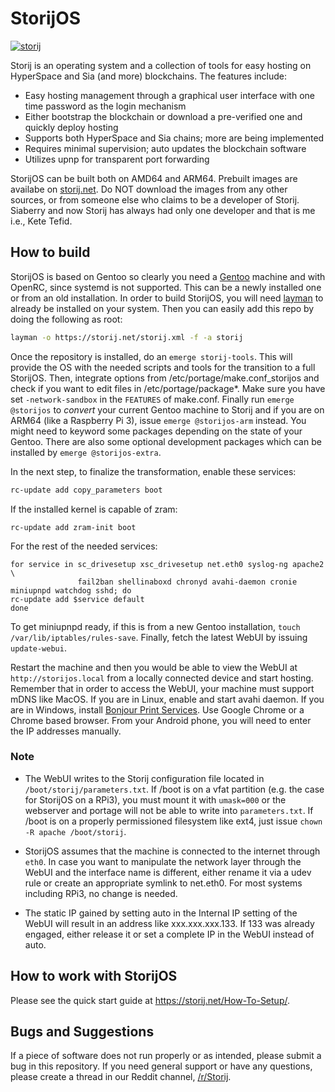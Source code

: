 # StorijOS

[![storij](https://storij.net/storij-icon-final-S.png)](https://storij.net)


Storij is an operating system and a collection of tools for easy hosting on HyperSpace and Sia (and more) blockchains. The features include:

  - Easy hosting management through a graphical user interface with one time password as the login mechanism
  - Either bootstrap the blockchain or download a pre-verified one and quickly deploy hosting
  - Supports both HyperSpace and Sia chains; more are being implemented
  - Requires minimal supervision; auto updates the blockchain software
  - Utilizes upnp for transparent port forwarding

StorijOS can be built both on AMD64 and ARM64. Prebuilt images are availabe on [storij.net](https://storij.net). Do NOT download the images from any other sources, or from someone else who claims to be a developer of Storij. Siaberry and now Storij has always had only one developer and that is me i.e., Kete Tefid. 

## How to build
StorijOS is based on Gentoo so clearly you need a [Gentoo](https://gentoo.org) machine and with OpenRC, since systemd is not supported. This can be a newly installed one or from an old installation. In order to build StorijOS, you will need [layman](https://wiki.gentoo.org/wiki/Layman) to already be installed on your system. Then you can easily add this repo by doing the following as root:
```sh
layman -o https://storij.net/storij.xml -f -a storij
```
Once the repository is installed, do an ```emerge storij-tools```. This will provide the OS with the needed scripts and tools for the transition to a full StorijOS. Then, integrate options from /etc/portage/make.conf_storijos and check if you want to edit files in /etc/portage/package*. Make sure you have set ```-network-sandbox``` in the ```FEATURES``` of make.conf.
Finally run ```emerge @storijos``` to *convert* your current Gentoo machine to Storij and if you are on ARM64 (like a Raspberry Pi 3), issue ```emerge @storijos-arm``` instead. You might need to keyword some packages depending on the state of your Gentoo. There are also some optional development packages which can be installed by ```emerge @storijos-extra```.

In the next step, to finalize the transformation, enable these services:

```sh
rc-update add copy_parameters boot
```
If the installed kernel is capable of zram:
```
rc-update add zram-init boot
```
For the rest of the needed services:
```
for service in sc_drivesetup xsc_drivesetup net.eth0 syslog-ng apache2 \
               fail2ban shellinaboxd chronyd avahi-daemon cronie miniupnpd watchdog sshd; do
rc-update add $service default
done
```

To get miniupnpd ready, if this is from a new Gentoo installation, ```touch /var/lib/iptables/rules-save```. Finally, fetch the latest WebUI by issuing ```update-webui```.

Restart the machine and then you would be able to view the WebUI at ```http://storijos.local``` from a locally connected device and start hosting. Remember that in order to access the WebUI, your machine must support mDNS like MacOS. If you are in Linux, enable and start avahi daemon. If you are in Windows, install [Bonjour Print Services](https://support.apple.com/kb/dl999?locale=en_US). Use Google Chrome or a Chrome based browser.
From your Android phone, you will need to enter the IP addresses manually.

### Note
- The WebUI writes to the Storij configuration file located in ```/boot/storij/parameters.txt```. If /boot is on a vfat partition (e.g. the case for StorijOS on a RPi3), you must mount it with ```umask=000``` or the webserver and portage will not be able to write into ```parameters.txt```.
If /boot is on a properly permissioned filesystem like ext4, just issue ```chown -R apache /boot/storij```.

- StorijOS assumes that the machine is connected to the internet through ```eth0```. In case you want to manipulate the network layer through the WebUI and the interface name is different, either rename it via a udev rule or create an appropriate symlink to net.eth0. For most systems including RPi3, no change is needed.
- The static IP gained by setting auto in the Internal IP setting of the WebUI will result in an address like xxx.xxx.xxx.133. If 133 was already engaged, either release it or set a complete IP in the WebUI instead of auto.

## How to work with StorijOS
Please see the quick start guide at https://storij.net/How-To-Setup/. 

## Bugs and Suggestions

If a piece of software does not run properly or as intended, please submit a bug in this repository. If you need general support or have any questions, please create a thread in our Reddit channel, [/r/Storij](https://www.reddit.com/r/Storij/).

